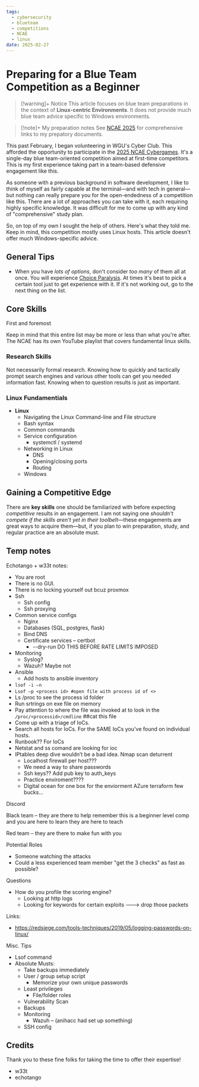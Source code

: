 ```yaml
---
tags:
  - cybersecurity
  - blueteam
  - competitions
  - NCAE
  - linux
date: 2025-02-27
---
```

# Preparing for a Blue Team Competition as a Beginner

> [!warning]+ Notice
> This article focuses on blue team preparations in the context of **Linux-centric Environments**. It does not provide much blue team advice specific to Windows environments.

> [!note]+ My preparation notes
> See [NCAE 2025](../../NCAE%202025%20Preparation%20🛡️/NCAE%202025.md) for comprehensive links to my prepatory documents.

This past February, I began volunteering in WGU's Cyber Club. This afforded the opportunity to participate in the [2025 NCAE Cybergames](https://www.ncaecybergames.org/). It's a single-day blue team-oriented competition aimed at first-time competitors. This is my first experience taking part in a team-based defensive engagement like this.

As someone with a previous background in software development, I like to think of myself as fairly capable at the terminal—and with tech in general—but nothing can really prepare you for the open-endedness of a competition like this. There are a lot of approaches you can take with it, each requiring highly specific knowledge. It was difficult for me to come up with any kind of "comprehensive" study plan.

So, on top of my own I sought the help of others. Here's what they told me. Keep in mind, this competition mostly uses Linux hosts. This article doesn't offer much Windows-specific advice.

## General Tips
- When you have *lots of options*, don't consider *too many* of them all at once. You will experience [Choice Paralysis](../../unsorted/Choice%20Paralysis.md). At times it's best to pick a certain tool just to get experience with it. If it's not working out, go to the next thing on the list.

## Core Skills
First and foremost

Keep in mind that this entire list may be more or less than what you're after. The NCAE has its own YouTube playlist that covers fundamental linux skills.

### Research Skills
Not necessarily formal research. Knowing how to quickly and tactically prompt search engines and various other tools can get you needed information fast. Knowing when to question results is just as important.

### Linux Fundamentials
- **Linux**
	- Navigating the Linux Command-line and File structure
	- Bash syntax
	- Common commands
	- Service configuration
		- systemctl / systemd
	- Networking in Linux
		- DNS
		- Opening/closing ports
		- Routing
	- Windows 


## Gaining a Competitive Edge
There are **key skills** one should be familiarized with before expecting *competitive* results in an engagement. I am not saying one *shouldn't compete if the skills aren't yet in their toolbelt*—these engagements are great ways to acquire them—but, if you plan to *win* preparation, study, and regular practice are an absolute must.

## Temp notes
Echotango + w33t notes:

- You are root 
- There is no GUI.  
- There is no locking yourself out bcuz proxmox 
- Ssh 
    - Ssh config 
    - Ssh proxying 
- Common service configs 
    - Nginx 
    - Databases (SQL, postgres, flask) 
    - Bind DNS 
    - Certificate services – certbot 
        - --dry-run DO THIS BEFORE RATE LIMITS IMPOSED 
- Monitoring 
    - Syslog? 
    - Wazuh? Maybe not 
- Ansible 
    - Add hosts to ansible inventory 
- `lsof -i –n` 
- `Lsof –p <process id> #open file with process id of <>`
- Ls /proc to see the process id folder 
- Run srtrings on exe file on memory  
- Pay attention to where the file was invoked at to look in the `/proc/<processid>/cmdline` ##cat this file 
- Come up with a triage of IoCs.  
- Search all hosts for IoCs. For the SAME IoCs you've found on individual hosts. 
- Runbook?? For IoCs 
- Netstat and ss comand are looking for ioc 
- IPtables deep dive wouldn’t be a bad idea. Nmap scan deturrent  
    - Localhost firewall per host??? 
    - We need a way to share passwords  
    - Ssh keys?? Add pub key to auth_keys 
    - Practice enviroment???? 
    - Digital ocean for one box for the enviorment AZure terraform few bucks... 

Discord 

Black team – they are there to help remember this is a beginner level comp and you are here to learn they are here to teach  

Red team – they are there to make fun with you   

Potential Roles 
- Someone watching the attacks 
- Could a less experienced team member "get the 3 checks" as fast as possible? 
    

Questions 
- How do you profile the scoring engine? 
    - Looking at http logs 
    - Looking for keywords for certain exploits ---> drop those packets 

Links: 
- https://redsiege.com/tools-techniques/2019/05/logging-passwords-on-linux/

Misc. Tips 

- Lsof command 
- Absolute Musts: 
    - Take backups immediately 
    - User / group setup script 
        - Memorize your own unique passwords 
    - Least privileges 
        - File/folder roles 
    - Vulnerability Scan 
    - Backups   
    - Monitoring 
        - Wazuh – (anihacc had set up something) 
    - SSH config

## Credits
Thank you to these fine folks for taking the time to offer their expertise!

- w33t
- echotango
